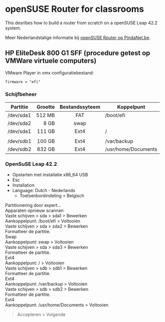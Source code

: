 # openSUSE Router for classrooms
This desribes how to build a router from scratch on a openSUSE Leap 42.2 system.

Meer Nederlandstalige informatie bij [openSUSE Router op PindaNet.be](https://linux.pindanet.be/faq/tips16/router.html).
## HP EliteDesk 800 G1 SFF (procedure getest op VMWare virtuele computers)
VMware Player in vmx configuratiebestand:

    firmware = "efi"
### Schijfbeheer
| Partitie | Grootte | Bestandssyteem | Koppelpunt |
|----------|--------:|:--------------:|------------|
|/dev/sda1 |  512 MB |	          FAT |	/boot/efi  |
|/dev/sda2 |	8 GB |	         swap ||
|/dev/sda1 |  111 GB |	         Ext4 |	/  | 
|||||
|/dev/sdb1 |  100 GB |	         Ext4 |	/var/backup
|/dev/sdb2 |  832 GB |           Ext4 |	/usr/home/Documents
### OpenSuSE Leap 42.2
* Opstarten met installatie x86_64 USB  
* Esc  
* Installation  
* Language: Dutch - Nederlands  
  * Toetsenbordindeling > Belgisch  

Partitionering door expert...  
  Apparaten opnieuw scannen  
  Vaste schijven > sda > sda1 > Bewerken  
    Aankoppelpunt: /boot/efi > Voltooien  
  Vaste schijven > sda > sda2 > Bewerken  
    Formatteer de partitie.  
    Swap  
    Aankoppelpunt: swap > Voltooien  
  Vaste schijven > sda > sda3 > Bewerken  
    Formatteer de partitie.  
    Ext4  
    Aankoppelpunt: / > Voltooien  
  Vaste schijven > sdb > sdb1 > Bewerken  
    Formatteer de partitie.  
    Ext4  
    Aankoppelpunt: /var/backup > Voltooien  
  Vaste schijven > sdb > sdb2 > Bewerken  
    Formatteer de partitie.  
    Ext4  
    Aankoppelpunt: /usr/home/Documents > Voltooien  
  > Accepteren > Volgende  
